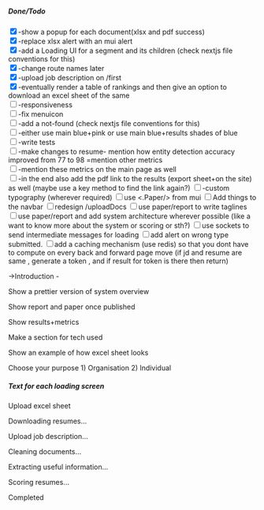 <div style="display:flex;flex-direction:column;">
<h5>Done/Todo</h5>
<div>
<input type="checkbox" checked fixed/><label>-show a popup for each document(xlsx and pdf success)</label>
</div>
<div>
<input type="checkbox" checked/><label>-replace xlsx alert with an mui alert</label>
</div>
<div>
<input type="checkbox" checked/><label>-add a Loading UI for a segment and its children (check nextjs file conventions for this)</label>
</div>
<div>
<input type="checkbox" checked/><label>-change route names later</label>
</div>
<div>
<input type="checkbox" checked/><label>-upload job description on /first</label>
</div>
<div>
<input type="checkbox" checked/><label>-eventually render a table of rankings and then give an option to download an excel sheet of the same</label>
</div>
<div>
<input type="checkbox" /><label>-responsiveness</label>
</div>
<div>
<input type="checkbox"/><label>-fix menuicon</label>
</div>
<div>
<input type="checkbox"/><label>-add a not-found (check nextjs file conventions for this)</label>
</div>
<div>
<input type="checkbox"/><label>-either use main blue+pink or use main blue+results shades of blue</label>
</div>
<div>
<input type="checkbox"/><label>-write tests </label>
</div>
<div>
<input type="checkbox"/><label>-make changes to resume- mention how entity detection accuracy improved from 77 to 98 =mention other metrics</label>
</div>
<div>
<input type="checkbox"/><label>-mention these metrics on the main page as well</label>
</div>
<div>
<input type="checkbox" /><label>-in the end also add the pdf link to the results (export sheet+on the site) as well (maybe use a key method to find the link again?)</label>
<input type="checkbox" /><label>-custom typography (wherever required)</label>
<input type="checkbox" /><label>use <.Paper/> from mui </label>
<input type="checkbox" /><label>Add things to the navbar</label>
<input type="checkbox" /><label>redesign /uploadDocs </label>
<input type="checkbox" /><label>use paper/report to write taglines</label>
<input type="checkbox" /><label>use paper/report and add system architecture wherever possible (like a want to know more about the system or scoring or sth?)</label>
<input type="checkbox" /><label>use sockets to send intermediate messages for loading</label>
<input type="checkbox" /><label>add alert on wrong type submitted.</label>
<input type="checkbox" /><label>add a caching mechanism (use redis) so that you dont have to compute on every back and forward page move (if jd and resume are same , generate a token , and if result for token is there then return)</label>
</div>
</div>
<div>
<p>->Introduction - </p>
<p>Show a prettier version of system overview</p>
<p>Show report and paper once published</p>
<p>Show results+metrics</p>
<p>Make a section for tech used</p>
<p>Show an example of how excel sheet looks</p>
<p>Choose your purpose 1) Organisation 2) Individual</p>

</div>


<div>
<h5>Text for each loading screen</h5>
<p>Upload excel sheet</p>
<p>Downloading resumes…</p>
<p>Upload job description…</p>
<p>Cleaning documents…</p>
<p>Extracting useful information…</p>
<p>Scoring resumes…</p>
<p>Completed</p>
</div>
